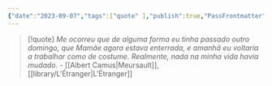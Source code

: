 ```yaml
---
{"date":"2023-09-07","tags":["quote" ],"publish":true,"PassFrontmatter":true}
---
```


> [!quote] *Me ocorreu que de alguma forma eu tinha passado outro domingo, que Mamãe agora estava enterrada, e amanhã eu voltaria a trabalhar como de costume. Realmente, nada na minha vida havia mudado.*
> \- [[Albert Camus\|Meursault]], [[library/L'Étranger\|L'Étranger]]
